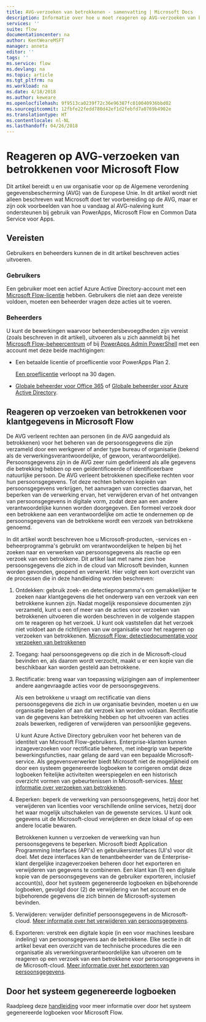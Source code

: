 ```yaml
---
title: AVG-verzoeken van betrokkenen - samenvatting | Microsoft Docs
description: Informatie over hoe u moet reageren op AVG-verzoeken van betrokkenen voor Microsoft Flow.
services: ''
suite: flow
documentationcenter: na
author: KentWeareMSFT
manager: anneta
editor: ''
tags: ''
ms.service: flow
ms.devlang: na
ms.topic: article
ms.tgt_pltfrm: na
ms.workload: na
ms.date: 4/18/2018
ms.author: keweare
ms.openlocfilehash: 9f9513ca0239f72c36e96387fc010040936bbd02
ms.sourcegitcommit: 12fbfe22fedd780d42ef1d2febfd7a0769b4902e
ms.translationtype: HT
ms.contentlocale: nl-NL
ms.lasthandoff: 04/26/2018
---
```

# <a name="responding-to-gdpr-data-subject-requests-for-microsoft-flow"></a>Reageren op AVG-verzoeken van betrokkenen voor Microsoft Flow

Dit artikel bereidt u en uw organisatie voor op de Algemene verordening gegevensbescherming (AVG) van de Europese Unie. In dit artikel wordt niet alleen beschreven wat Microsoft doet ter voorbereiding op de AVG, maar er zijn ook voorbeelden van hoe u vandaag al AVG-naleving kunt ondersteunen bij gebruik van PowerApps, Microsoft Flow en Common Data Service voor Apps.

## <a name="prerequisites"></a>Vereisten

Gebruikers en beheerders kunnen de in dit artikel beschreven acties uitvoeren.

### <a name="users"></a>Gebruikers

Een gebruiker moet een actief Azure Active Directory-account met een [Microsoft Flow-licentie](https://preview.flow.microsoft.com/pricing/) hebben. Gebruikers die niet aan deze vereiste voldoen, moeten een beheerder vragen deze acties uit te voeren.

### <a name="administrators"></a>Beheerders

U kunt de bewerkingen waarvoor beheerdersbevoegdheden zijn vereist (zoals beschreven in dit artikel), uitvoeren als u zich aanmeldt bij het [Microsoft Flow-beheercentrum](https://admin.flow.microsoft.com/) of bij [PowerApps Admin PowerShell](https://go.microsoft.com/fwlink/?linkid=871804) met een account met deze beide machtigingen:

- Een betaalde licentie of proeflicentie voor PowerApps Plan 2.

    [Een proeflicentie](http://web.powerapps.com/trial) verloopt na 30 dagen.

- [Globale beheerder voor Office 365](https://support.office.com/article/assign-admin-roles-in-office-365-for-business-eac4d046-1afd-4f1a-85fc-8219c79e1504) of [Globale beheerder voor Azure Active Directory](https://docs.microsoft.com/azure/active-directory/active-directory-assign-admin-roles-azure-portal).

## <a name="responding-to-dsrs-for-microsoft-flow-customer-data"></a>Reageren op verzoeken van betrokkenen voor klantgegevens in Microsoft Flow

De AVG verleent rechten aan personen (in de AVG aangeduid als betrokkenen) voor het beheren van de persoonsgegevens die zijn verzameld door een werkgever of ander type bureau of organisatie (bekend als de verwerkingsverantwoordelijke, of gewoon, verantwoordelijke). Persoonsgegevens zijn in de AVG zeer ruim gedefinieerd als alle gegevens die betrekking hebben op een geïdentificeerde of identificeerbare natuurlijke persoon. De AVG verleent betrokkenen specifieke rechten voor hun persoonsgegevens. Tot deze rechten behoren kopieën van persoonsgegevens verkrijgen, het aanvragen van correcties daarvan, het beperken van de verwerking ervan, het verwijderen ervan of het ontvangen van persoonsgegevens in digitale vorm, zodat deze aan een andere verantwoordelijke kunnen worden doorgegeven. Een formeel verzoek door een betrokkene aan een verantwoordelijke om actie te ondernemen op de persoonsgegevens van de betrokkene wordt een verzoek van betrokkene genoemd.

In dit artikel wordt beschreven hoe u Microsoft-producten, -services en -beheerprogramma's gebruikt om verantwoordelijken te helpen bij het zoeken naar en verwerken van persoonsgegevens als reactie op een verzoek van een betrokkene. Dit artikel laat met name zien hoe persoonsgegevens die zich in de cloud van Microsoft bevinden, kunnen worden gevonden, geopend en verwerkt. Hier volgt een kort overzicht van de processen die in deze handleiding worden beschreven:

1. Ontdekken: gebruik zoek- en detectieprogramma's om gemakkelijker te zoeken naar klantgegevens die het onderwerp van een verzoek van een betrokkene kunnen zijn. Nadat mogelijk responsieve documenten zijn verzameld, kunt u een of meer van de acties voor verzoeken van betrokkenen uitvoeren die worden beschreven in de volgende stappen om te reageren op het verzoek. U kunt ook vaststellen dat het verzoek niet voldoet aan de richtlijnen van uw organisatie voor het reageren op verzoeken van betrokkenen. [Microsoft Flow: detectiedocumentatie voor verzoeken van betrokkenen](gdpr-dsr-discovery.md)

1. Toegang: haal persoonsgegevens op die zich in de Microsoft-cloud bevinden en, als daarom wordt verzocht, maakt u er een kopie van die beschikbaar kan worden gesteld aan betrokkene.

1. Rectificatie: breng waar van toepassing wijzigingen aan of implementeer andere aangevraagde acties voor de persoonsgegevens.

    Als een betrokkene u vraagt om rectificatie van diens persoonsgegevens die zich in uw organisatie bevinden, moeten u en uw organisatie bepalen of aan dat verzoek kan worden voldaan.  Rectificatie van de gegevens kan betrekking hebben op het uitvoeren van acties zoals bewerken, redigeren of verwijderen van persoonlijke gegevens.

    U kunt Azure Active Directory gebruiken voor het beheren van de identiteit van Microsoft Flow-gebruikers. Enterprise-klanten kunnen inzageverzoeken voor rectificatie beheren, met inbegrip van beperkte bewerkingsfuncties, naar gelang de aard van een bepaalde Microsoft-service.  Als gegevensverwerker biedt Microsoft niet de mogelijkheid om door een systeem gegenereerde logboeken te corrigeren omdat deze logboeken feitelijke activiteiten weerspiegelen en een historisch overzicht vormen van gebeurtenissen in Microsoft-services.  [Meer informatie over verzoeken van betrokkenen](https://docs.microsoft.com/microsoft-365/compliance/gdpr-dsr-azure).

1. Beperken: beperk de verwerking van persoonsgegevens, hetzij door het verwijderen van licenties voor verschillende online services, hetzij door het waar mogelijk uitschakelen van de gewenste services. U kunt ook gegevens uit de Microsoft-cloud verwijderen en deze lokaal of op een andere locatie bewaren.

    Betrokkenen kunnen u verzoeken de verwerking van hun persoonsgegevens te beperken.  Microsoft biedt Application Programming Interfaces (API's) en gebruikersinterfaces (UI's) voor dit doel.  Met deze interfaces kan de tenantbeheerder van de Enterprise-klant dergelijke inzageverzoeken beheren door het exporteren en verwijderen van gegevens te combineren. Een klant kan (1) een digitale kopie van de persoonsgegevens van de gebruiker exporteren, inclusief account(s), door het systeem gegenereerde logboeken en bijbehorende logboeken, gevolgd door (2) de verwijdering van het account en de bijbehorende gegevens die zich binnen de Microsoft-systemen bevinden.

1. Verwijderen: verwijder definitief persoonsgegevens in de Microsoft-cloud. [Meer informatie over het verwijderen van persoonsgegevens](gdpr-dsr-delete.md).

1. Exporteren: verstrek een digitale kopie (in een voor machines leesbare indeling) van persoonsgegevens aan de betrokkene. Elke sectie in dit artikel bevat een overzicht van de technische procedures die een organisatie als verwerkingsverantwoordelijke kan uitvoeren om te reageren op een verzoek van een betrokkene voor persoonsgegevens in de Microsoft-cloud. [Meer informatie over het exporteren van persoonsgegevens](gdpr-dsr-export.md).

## <a name="system-generated-logs"></a>Door het systeem gegenereerde logboeken

Raadpleeg deze [handleiding](https://docs.microsoft.com/powerapps/administrator/powerapps-gdpr-dsr-guide-systemlogs) voor meer informatie over door het systeem gegenereerde logboeken voor Microsoft Flow.
